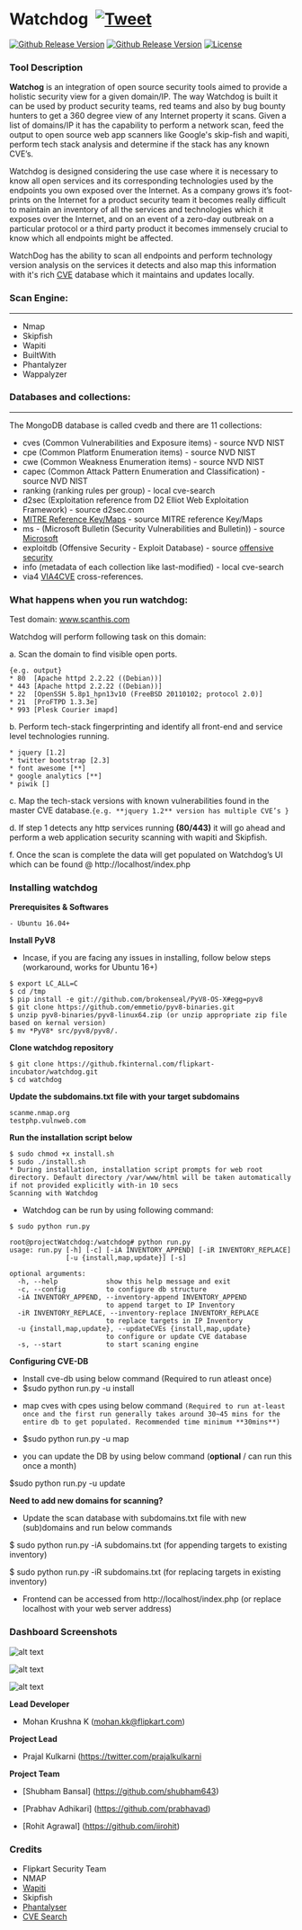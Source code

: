 # Watchdog &nbsp;[![Tweet](https://img.shields.io/twitter/url/http/shields.io.svg?style=social)](https://twitter.com/intent/tweet?text=WatchDog%20-%20An%20intelligent%20security%20scanner%20and%20a%20vulnerability%20Management%20Tool&url=https://github.com/flipkart-incubator/watchdog&via=prajalkulkarni&hashtags=security,infosec,productsecurity,bugbounty)

[![Github Release Version](https://img.shields.io/badge/release-V1.0-green.svg)](https://github.com/flipkart-incubator/watchdog)
[![Github Release Version](https://img.shields.io/badge/python-2.7-green.svg)](https://github.com/flipkart-incubator/watchdog)
[![License](https://img.shields.io/badge/License-Apache%202.0-green.svg)](https://github.com/flipkart-incubator/watchdog/blob/master/LICENSE)


### Tool Description

**Watchog** is an integration of open source security tools aimed to provide a holistic security view for a given domain/IP. The way Watchdog is built it can be used by product security teams, red teams and also by bug bounty hunters to get a 360 degree view of any Internet property it scans. 
Given a list of domains/IP it has the capability to perform a network scan, feed the output to open source web app scanners like Google's skip-fish and wapiti, perform tech stack analysis and determine if the stack has any known CVE’s.

Watchdog is designed considering the use case where it is necessary to know all open services and its corresponding technologies used by the endpoints you own exposed over the Internet. As a company grows it’s foot-prints on the Internet for a product security team it becomes really difficult to maintain an inventory of all the services and technologies which it exposes over the Internet, and on an event of a zero-day outbreak on a particular protocol or a third party product it becomes immensely crucial to know which all endpoints might be affected.

WatchDog has the ability to scan all endpoints and perform technology version analysis on the services it detects and also map this information with it's rich [CVE](https://github.com/cve-search/cve-search) database which it maintains and updates locally.

### Scan Engine:
-------------------------
* Nmap
* Skipfish
* Wapiti
* BuiltWith
* Phantalyzer
* Wappalyzer

### Databases and collections:
-------------------------
The MongoDB database is called cvedb and there are 11 collections:

* cves (Common Vulnerabilities and Exposure items) - source NVD NIST
* cpe (Common Platform Enumeration items) - source NVD NIST
* cwe (Common Weakness Enumeration items) - source NVD NIST
* capec (Common Attack Pattern Enumeration and Classification) - source NVD NIST
* ranking (ranking rules per group) - local cve-search
* d2sec (Exploitation reference from D2 Elliot Web Exploitation Framework) - source d2sec.com
* [MITRE Reference Key/Maps](https://cve.mitre.org/data/refs/) - source MITRE reference Key/Maps
* ms - (Microsoft Bulletin (Security Vulnerabilities and Bulletin)) - source [Microsoft](http://www.microsoft.com/en-us/download/details.aspx?id=36982)
* exploitdb (Offensive Security - Exploit Database) - source [offensive security](https://github.com/offensive-security/exploit-database)
* info (metadata of each collection like last-modified) - local cve-search
* via4 [VIA4CVE](https://github.com/cve-search/VIA4CVE) cross-references.

### What happens when you run watchdog: 
Test domain: www.scanthis.com

Watchdog will perform following task on this domain:

a. Scan the domain to find visible open ports. 
```
{e.g. output}
* 80  [Apache httpd 2.2.22 ((Debian))]
* 443 [Apache httpd 2.2.22 ((Debian))]
* 22  [OpenSSH 5.8p1_hpn13v10 (FreeBSD 20110102; protocol 2.0)]
* 21  [ProFTPD 1.3.3e]
* 993 [Plesk Courier imapd]
```
b. Perform tech-stack fingerprinting and identify all front-end and service level technologies running.
```
* jquery [1.2]
* twitter bootstrap [2.3]
* font awesome [**]
* google analytics [**]
* piwik []
```
c. Map the tech-stack versions with known vulnerabilities found in the master CVE database.``{e.g. **jquery 1.2** version has multiple CVE’s }``

d. If step 1 detects any http services running **(80/443)** it will go ahead and perform a web application security scanning with wapiti and Skipfish.

f. Once the scan is complete the data will get populated on Watchdog’s UI which can be found @ http://localhost/index.php

### Installing watchdog

**Prerequisites & Softwares**
```
- Ubuntu 16.04+
```
**Install PyV8**

- Incase, if you are facing any issues in installing, follow below steps (workaround, works for Ubuntu 16+)
```
$ export LC_ALL=C
$ cd /tmp
$ pip install -e git://github.com/brokenseal/PyV8-OS-X#egg=pyv8
$ git clone https://github.com/emmetio/pyv8-binaries.git
$ unzip pyv8-binaries/pyv8-linux64.zip (or unzip appropriate zip file based on kernal version)
$ mv *PyV8* src/pyv8/pyv8/.
```
**Clone watchdog repository**
```
$ git clone https://github.fkinternal.com/flipkart-incubator/watchdog.git
$ cd watchdog
```
**Update the subdomains.txt file with your target subdomains**
```e.g.:
scanme.nmap.org
testphp.vulnweb.com
  ```
**Run the installation script below**
```
$ sudo chmod +x install.sh
$ sudo ./install.sh
* During installation, installation script prompts for web root directory. Default directory /var/www/html will be taken automatically if not provided explicitly with-in 10 secs
Scanning with Watchdog
```
- Watchdog can be run by using following command:
```
$ sudo python run.py

root@projectWatchdog:/watchdog# python run.py
usage: run.py [-h] [-c] [-iA INVENTORY_APPEND] [-iR INVENTORY_REPLACE]
              [-u {install,map,update}] [-s]

optional arguments:
  -h, --help            show this help message and exit
  -c, --config          to configure db structure
  -iA INVENTORY_APPEND, --inventory-append INVENTORY_APPEND
                        to append target to IP Inventory
  -iR INVENTORY_REPLACE, --inventory-replace INVENTORY_REPLACE
                        to replace targets in IP Inventory
  -u {install,map,update}, --updateCVEs {install,map,update}
                        to configure or update CVE database
  -s, --start           to start scaning engine
```
**Configuring CVE-DB**

- Install cve-db using below command (Required to run atleast once)
- $sudo python run.py -u install
* map cves with cpes using below command ``(Required to run at-least once and the first run generally takes around 30~45 mins for the entire db to get populated. Recommended time minimum **30mins**)``

- $sudo python run.py -u map

* you can update the DB by using below command (**optional** / can run this once a month)

$sudo python run.py -u update

**Need to add new domains for scanning?**

- Update the scan database with subdomains.txt file with new (sub)domains and run below commands 

$ sudo python run.py -iA subdomains.txt (for appending targets to existing inventory)

$ sudo python run.py -iR subdomains.txt (for replacing targets in existing inventory)

* Frontend can be accessed from http://localhost/index.php (or replace localhost with your web server address)


### Dashboard Screenshots 

![alt text](https://raw.githubusercontent.com/flipkart-incubator/watchdog/master/Frontend/static/images/watchdog-dashboard.png)

![alt text](https://raw.githubusercontent.com/flipkart-incubator/watchdog/master/Frontend/static/images/external-assets.png)

![alt text](https://raw.githubusercontent.com/flipkart-incubator/watchdog/master/Frontend/static/images/ip-details.png)


**Lead Developer**

- Mohan Krushna K (mohan.kk@flipkart.com)

**Project Lead**

- Prajal Kulkarni (https://twitter.com/prajalkulkarni

**Project Team**

* [Shubham Bansal] (https://github.com/shubham643)

* [Prabhav Adhikari] (https://github.com/prabhavad)

* [Rohit Agrawal] (https://github.com/iirohit)

### Credits
- Flipkart Security Team
- NMAP
- [Wapiti](http://wapiti.sourceforge.net/)
- Skipfish
- [Phantalyser](https://github.com/mlconnor/phantalyzer)
- [CVE Search](https://github.com/cve-search/cve-search)
